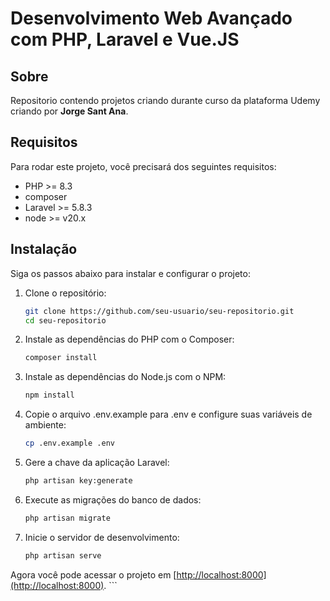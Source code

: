 # Desenvolvimento Web Avançado com PHP, Laravel e Vue.JS  

## Sobre  

Repositorio contendo projetos criando durante curso da plataforma Udemy criando por **Jorge Sant Ana**.  

## Requisitos  

Para rodar este projeto, você precisará dos seguintes requisitos:  

- PHP >= 8.3
- composer
- Laravel >= 5.8.3
- node >= v20.x  

## Instalação  

Siga os passos abaixo para instalar e configurar o projeto:

1. Clone o repositório:

   ```bash
   git clone https://github.com/seu-usuario/seu-repositorio.git
   cd seu-repositorio  

2. Instale as dependências do PHP com o Composer:  

   ```bash  
   composer install  

3. Instale as dependências do Node.js com o NPM:  

    ```bash  
   npm install  

4. Copie o arquivo .env.example para .env e configure suas variáveis de ambiente:

    ```bash  
    cp .env.example .env  

5. Gere a chave da aplicação Laravel:  

    ```bash  
    php artisan key:generate

6. Execute as migrações do banco de dados:  

    ```bash  
    php artisan migrate

7. Inicie o servidor de desenvolvimento:  

    ```bash  
    php artisan serve

Agora você pode acessar o projeto em [<http://localhost:8000](http://localhost:8000)>. ```
